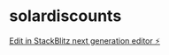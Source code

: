 # solardiscounts

[Edit in StackBlitz next generation editor ⚡️](https://stackblitz.com/~/github.com/originalstu/solardiscounts)